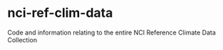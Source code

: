 # nci-ref-clim-data
Code and information relating to the entire NCI Reference Climate Data Collection
